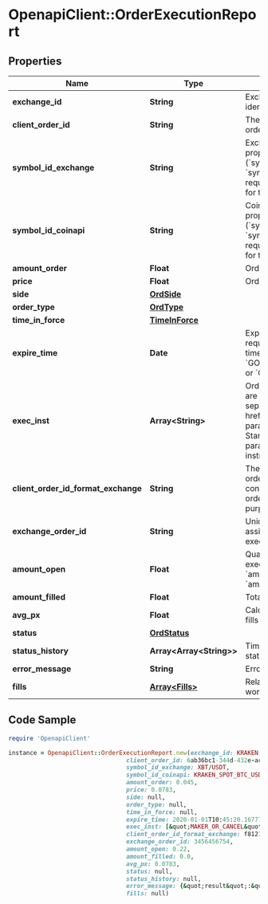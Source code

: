 # OpenapiClient::OrderExecutionReport

## Properties

Name | Type | Description | Notes
------------ | ------------- | ------------- | -------------
**exchange_id** | **String** | Exchange identifier used to identify the routing destination. | 
**client_order_id** | **String** | The unique identifier of the order assigned by the client. | 
**symbol_id_exchange** | **String** | Exchange symbol. One of the properties (&#x60;symbol_id_exchange&#x60;, &#x60;symbol_id_coinapi&#x60;) is required to identify the market for the new order. | [optional] 
**symbol_id_coinapi** | **String** | CoinAPI symbol. One of the properties (&#x60;symbol_id_exchange&#x60;, &#x60;symbol_id_coinapi&#x60;) is required to identify the market for the new order. | [optional] 
**amount_order** | **Float** | Order quantity. | 
**price** | **Float** | Order price. | 
**side** | [**OrdSide**](OrdSide.md) |  | 
**order_type** | [**OrdType**](OrdType.md) |  | 
**time_in_force** | [**TimeInForce**](TimeInForce.md) |  | 
**expire_time** | **Date** | Expiration time. Conditionaly required for orders with time_in_force &#x3D; &#x60;GOOD_TILL_TIME_EXCHANGE&#x60; or &#x60;GOOD_TILL_TIME_OEML&#x60;. | [optional] 
**exec_inst** | **Array&lt;String&gt;** | Order execution instructions are documented in the separate section: &lt;a href&#x3D;\&quot;#oeml-order-params-exec\&quot;&gt;OEML / Starter Guide / Order parameters / Execution instructions&lt;/a&gt;  | [optional] 
**client_order_id_format_exchange** | **String** | The unique identifier of the order assigned by the client converted to the exchange order tag format for the purpose of tracking it. | 
**exchange_order_id** | **String** | Unique identifier of the order assigned by the exchange or executing system. | [optional] 
**amount_open** | **Float** | Quantity open for further execution. &#x60;amount_open&#x60; &#x3D; &#x60;amount_order&#x60; - &#x60;amount_filled&#x60; | 
**amount_filled** | **Float** | Total quantity filled. | 
**avg_px** | **Float** | Calculated average price of all fills on this order. | [optional] 
**status** | [**OrdStatus**](OrdStatus.md) |  | 
**status_history** | **Array&lt;Array&lt;String&gt;&gt;** | Timestamped history of order status changes. | [optional] 
**error_message** | **String** | Error message. | [optional] 
**fills** | [**Array&lt;Fills&gt;**](Fills.md) | Relay fill information on working orders. | [optional] 

## Code Sample

```ruby
require 'OpenapiClient'

instance = OpenapiClient::OrderExecutionReport.new(exchange_id: KRAKEN,
                                 client_order_id: 6ab36bc1-344d-432e-ac6d-0bf44ee64c2b,
                                 symbol_id_exchange: XBT/USDT,
                                 symbol_id_coinapi: KRAKEN_SPOT_BTC_USDT,
                                 amount_order: 0.045,
                                 price: 0.0783,
                                 side: null,
                                 order_type: null,
                                 time_in_force: null,
                                 expire_time: 2020-01-01T10:45:20.1677709Z,
                                 exec_inst: [&quot;MAKER_OR_CANCEL&quot;],
                                 client_order_id_format_exchange: f81211e2-27c4-b86a-8143-01088ba9222c,
                                 exchange_order_id: 3456456754,
                                 amount_open: 0.22,
                                 amount_filled: 0.0,
                                 avg_px: 0.0783,
                                 status: null,
                                 status_history: null,
                                 error_message: {&quot;result&quot;:&quot;error&quot;,&quot;reason&quot;:&quot;InsufficientFunds&quot;,&quot;message&quot;:&quot;Failed to place buy order on symbol &#39;BTCUSD&#39; for price $7,000.00 and quantity 0.22 BTC due to insufficient funds&quot;},
                                 fills: null)
```



